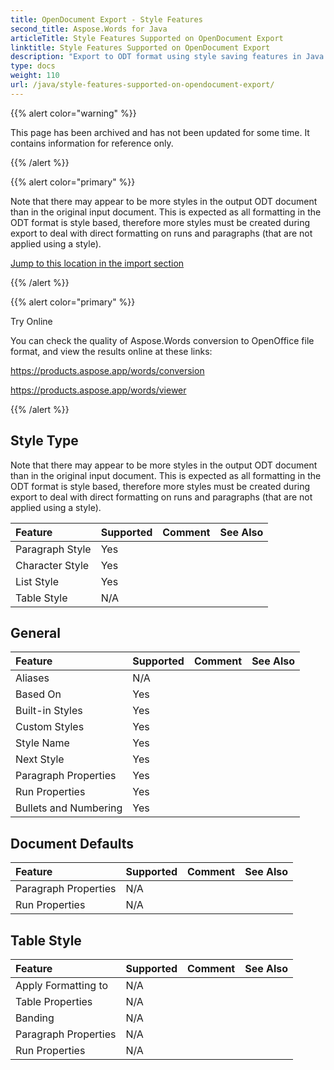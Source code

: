 ```yaml
---
title: OpenDocument Export - Style Features
second_title: Aspose.Words for Java
articleTitle: Style Features Supported on OpenDocument Export
linktitle: Style Features Supported on OpenDocument Export
description: "Export to ODT format using style saving features in Java."
type: docs
weight: 110
url: /java/style-features-supported-on-opendocument-export/
---
```


{{% alert color="warning" %}}

This page has been archived and has not been updated for some time. It contains information for reference only.

{{% /alert %}}

{{% alert color="primary" %}}

Note that there may appear to be more styles in the output ODT document than in the original input document. This is expected as all formatting in the ODT format is style based, therefore more styles must be created during export to deal with direct formatting on runs and paragraphs (that are not applied using a style).

[Jump to this location in the import section](/words/java/style-features-supported-on-opendocument-import/)

{{% /alert %}}

{{% alert color="primary" %}}

Try Online

You can check the quality of Aspose.Words conversion to OpenOffice file format, and view the results online at these links:

<https://products.aspose.app/words/conversion>

<https://products.aspose.app/words/viewer>

{{% /alert %}}

## Style Type

Note that there may appear to be more styles in the output ODT document than in the original input document. This is expected as all formatting in the ODT format is style based, therefore more styles must be created during export to deal with direct formatting on runs and paragraphs (that are not applied using a style).

|**Feature**|**Supported**|**Comment**|**See Also**|
| :- | :- | :- | :- |
|Paragraph Style|Yes| | |
|Character Style|Yes| | |
|List Style|Yes| | |
|Table Style|N/A| | |

## General

|**Feature**|**Supported**|**Comment**|**See Also**|
| :- | :- | :- | :- |
|Aliases|N/A| | |
|Based On|Yes| | |
|Built-in Styles|Yes| | |
|Custom Styles|Yes| | |
|Style Name|Yes| | |
|Next Style|Yes| | |
|Paragraph Properties|Yes| | |
|Run Properties|Yes| | |
|Bullets and Numbering|Yes| | |

## Document Defaults

|**Feature**|**Supported**|**Comment**|**See Also**|
| :- | :- | :- | :- |
|Paragraph Properties|N/A| | |
|Run Properties|N/A| | |

## Table Style

|**Feature**|**Supported**|**Comment**|**See Also**|
| :- | :- | :- | :- |
|Apply Formatting to|N/A| | |
|Table Properties|N/A| | |
|Banding|N/A| | |
|Paragraph Properties|N/A| | |
|Run Properties|N/A| | |

